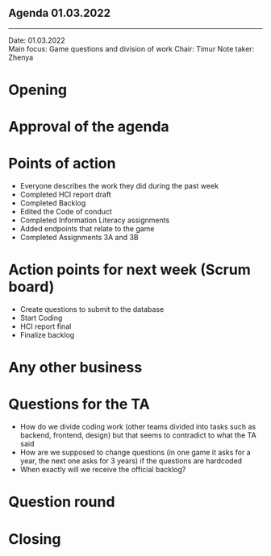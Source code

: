 ## Agenda 01.03.2022

---

Date:           01.03.2022\
Main focus:     Game questions and division of work
Chair:          Timur
Note taker:     Zhenya

# Opening

# Approval of the agenda

# Points of action
 - Everyone describes the work they did during the past week
 - Completed HCI report draft
 - Completed Backlog
 - Edited the Code of conduct
 - Completed Information Literacy assignments
 - Added endpoints that relate to the game
 - Completed Assignments 3A and 3B

# Action points for next week (Scrum board)
 - Create questions to submit to the database
 - Start Coding
 - HCI report final
 - Finalize backlog

# Any other business

# Questions for the TA
 - How do we divide coding work (other teams divided into tasks such as backend, frontend, design) but that seems to contradict to what the TA said
 - How are we supposed to change questions (in one game it asks for a year, the next one asks for 3 years) if the questions are hardcoded
 - When exactly will we receive the official backlog?

# Question round

# Closing
